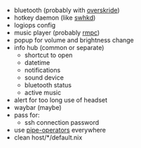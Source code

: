 - bluetooth (probably with [overskride](https://github.com/kaii-lb/overskride))
- hotkey daemon (like [swhkd](https://github.com/waycrate/swhkd))
- logiops config
- music player (probably [rmpc](https://github.com/mierak/rmpc))
- popup for volume and brightness change
- info hub (common or separate)
  - shortcut to open
  - datetime
  - notifications
  - sound device
  - bluetooth status
  - active music
- alert for too long use of headset
- waybar (maybe)
- pass for:
  - ssh connection password
- use [pipe-operators](https://youtu.be/WOw8MJYZjRI) everywhere
- clean host/\*/default.nix
